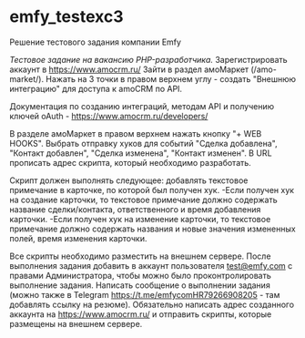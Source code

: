 # emfy_testexc3
Решение тестового задания компании Emfy

*Тестовое задание на вакансию PHP-разработчика.*
Зарегистрировать аккаунт в https://www.amocrm.ru/ Зайти в раздел амоМаркет (/amo-market/).
Нажать на 3 точки в правом верхнем углу - создать "Внешнюю интеграцию" для доступа к amoCRM по API. 

Документация по созданию интеграций, методам API и получению ключей oAuth - https://www.amocrm.ru/developers/

В разделе амоМаркет в правом верхнем нажать кнопку "+ WEB HOOKS". 
Выбрать отправку хуков для событий "Сделка добавлена", "Контакт добавлен", "Сделка изменена", "Контакт изменен". 
В URL прописать адрес скрипта, который необходимо разработать.

Скрипт должен выполнять следующее: 
добавлять текстовое примечание в карточке, по которой был получен хук. 
    -Если получен хук на создание карточки, то текстовое примечание должно содержать название сделки/контакта, ответственного и время добавления карточки. 
    -Если получен хук на изменение карточки, то текстовое примечание должно содержать названия и новые значения измененных полей, время изменения карточки.

Все скрипты необходимо разместить на внешнем сервере. 
После выполнения задания добавить в аккаунт пользователя test@emfy.com с правами Администратора, чтобы можно было проконтролировать выполнение задания. 
Написать сообщение о выполнении задания (можно также в Telegram https://t.me/emfycomHR79266908205 - там добавлять ссылку на резюме). 
Обязательно написать адрес созданного аккаунта на https://www.amocrm.ru/ и отправить скрипты, которые размещены на внешнем сервере.
